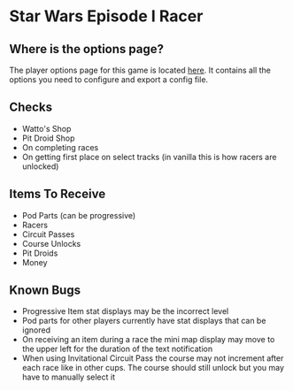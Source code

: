 # Star Wars Episode I Racer

## Where is the options page?
The player options page for this game is located <a href="../player-options">here</a>. It contains all the options
you need to configure and export a config file.

## Checks

* Watto's Shop
* Pit Droid Shop
* On completing races
* On getting first place on select tracks (in vanilla this is how racers are unlocked)

## Items To Receive

* Pod Parts (can be progressive)
* Racers
* Circuit Passes
* Course Unlocks
* Pit Droids
* Money

## Known Bugs
* Progressive Item stat displays may be the incorrect level
* Pod parts for other players currently have stat displays that can be ignored
* On receiving an item during a race the mini map display may move to the upper left for the duration of the text notification
* When using Invitational Circuit Pass the course may not increment after each race like in other cups. The course should still unlock but you may have to manually select it